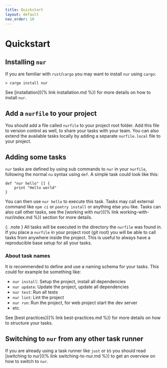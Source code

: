 ```yaml
---
title: Quickstart
layout: default
nav_order: 10
---
```


# Quickstart

## Installing `nur`

If you are familiar with `rust`/`cargo` you may want to install `nur` using `cargo`:

```shell
> cargo install nur
```

See [installation]({% link installation.md %}) for more details on how to install `nur`.

## Add a `nurfile` to your project

You should add a file called `nurfile` to your project root folder. Add this file to version control
as well, to share your tasks with your team. You can also extend the available tasks locally by
adding a separate `nurfile.local` file to your project.

## Adding some tasks

`nur` tasks are defined by using sub commands to `nur` in your `nurfile`, following the normal
`nu` syntax using `def`. A simple task could look like this:

```shell
def "nur hello" [] {
    print "Hello world"
}
```

You can then use `nur hello` to execute this task. Tasks may call external command like `npm ci`
or `poetry install` or anything else you like. Tasks can also call other tasks, see the
[working with nur]({% link working-with-nur/index.md %}) section for more details.

{: .note }
All tasks will be executed in the directory the `nurfile` was found in. If you place a `nurfile`
in your project root (git root) you will be able to call tasks from anywhere inside the project.
This is useful to always have a reproducible base setup for all your tasks.

### About task names

It is recommended to define and use a naming schema for your tasks. This could for example be
something like:

- `nur install`: Setup the project, install all dependencies
- `nur update`: Update the project, update all dependencies
- `nur test`: Run all tests
- `nur lint`: Lint the project
- `nur run`: Run the project, for web project start the dev server
- etc.

See [best practices]({% link best-practices.md %}) for more details on how to structure your tasks.

## Switching to `nur` from any other task runner

If you are already using a task runner like `just` or `b5` you should read
[switching to nur]({% link switching-to-nur.md %}) to get an overview on how to switch to `nur`.
